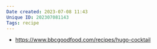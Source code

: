 ```yaml
---
Date created: 2023-07-08 11:43
Unique ID: 202307081143
Tags: recipe
---
```


- https://www.bbcgoodfood.com/recipes/hugo-cocktail